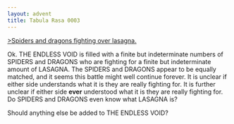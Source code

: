 ```yaml
---
layout: advent
title: Tabula Rasa 0003
---
```

[>Spiders and dragons fighting over lasagna.]()

Ok. THE ENDLESS VOID is filled with a finite but indeterminate numbers of SPIDERS and DRAGONS who are fighting for a finite but indeterminate amount of LASAGNA. The SPIDERS and DRAGONS appear to be equally matched, and it seems this battle might well continue forever. It is unclear if either side understands what it is they are really fighting for. It is further unclear if either side **ever** understood what it is they are really fighting for. Do SPIDERS and DRAGONS even know what LASAGNA is?

Should anything else be added to THE ENDLESS VOID?